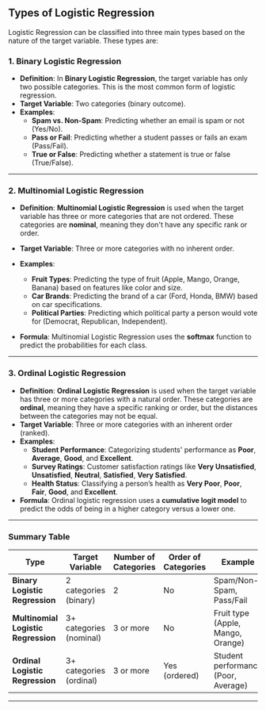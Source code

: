 ## Types of Logistic Regression

Logistic Regression can be classified into three main types based on the nature of the target variable. These types are:

### 1. **Binary Logistic Regression**

- **Definition**: In **Binary Logistic Regression**, the target variable has only two possible categories. This is the most common form of logistic regression.
- **Target Variable**: Two categories (binary outcome).
- **Examples**:
  - **Spam vs. Non-Spam**: Predicting whether an email is spam or not (Yes/No).
  - **Pass or Fail**: Predicting whether a student passes or fails an exam (Pass/Fail).
  - **True or False**: Predicting whether a statement is true or false (True/False).
---

### 2. **Multinomial Logistic Regression**

- **Definition**: **Multinomial Logistic Regression** is used when the target variable has three or more categories that are not ordered. These categories are **nominal**, meaning they don't have any specific rank or order.
- **Target Variable**: Three or more categories with no inherent order.
- **Examples**:

  - **Fruit Types**: Predicting the type of fruit (Apple, Mango, Orange, Banana) based on features like color and size.
  - **Car Brands**: Predicting the brand of a car (Ford, Honda, BMW) based on car specifications.
  - **Political Parties**: Predicting which political party a person would vote for (Democrat, Republican, Independent).

- **Formula**: Multinomial Logistic Regression uses the **softmax** function to predict the probabilities for each class.

---

### 3. **Ordinal Logistic Regression**

- **Definition**: **Ordinal Logistic Regression** is used when the target variable has three or more categories with a natural order. These categories are **ordinal**, meaning they have a specific ranking or order, but the distances between the categories may not be equal.
- **Target Variable**: Three or more categories with an inherent order (ranked).
- **Examples**:
  - **Student Performance**: Categorizing students' performance as **Poor**, **Average**, **Good**, and **Excellent**.
  - **Survey Ratings**: Customer satisfaction ratings like **Very Unsatisfied**, **Unsatisfied**, **Neutral**, **Satisfied**, **Very Satisfied**.
  - **Health Status**: Classifying a person’s health as **Very Poor**, **Poor**, **Fair**, **Good**, and **Excellent**.
- **Formula**: Ordinal logistic regression uses a **cumulative logit model** to predict the odds of being in a higher category versus a lower one.

---

### Summary Table

| Type                                | Target Variable         | Number of Categories | Order of Categories | Example                             |
| ----------------------------------- | ----------------------- | -------------------- | ------------------- | ----------------------------------- |
| **Binary Logistic Regression**      | 2 categories (binary)   | 2                    | No                  | Spam/Non-Spam, Pass/Fail            |
| **Multinomial Logistic Regression** | 3+ categories (nominal) | 3 or more            | No                  | Fruit type (Apple, Mango, Orange)   |
| **Ordinal Logistic Regression**     | 3+ categories (ordinal) | 3 or more            | Yes (ordered)       | Student performance (Poor, Average) |

---
